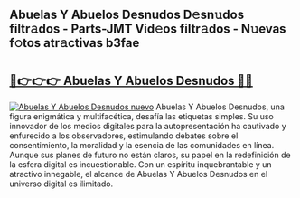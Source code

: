 ## Abuelas Y Abuelos Desnudos D𝚎sn𝚞dos filtr𝚊dos - Parts-JMT Vid𝚎os filtr𝚊dos - N𝚞evas f𝚘tos atr𝚊ctivas b3fae

# <h2><a href="http://mb65lm.tromn.icu/?c=Abuelas+Y+Abuelos+Desnudos">🔗👉👉👉 Abuelas Y Abuelos Desnudos 🔗🔗</a></h2>

[![Abuelas Y Abuelos Desnudos nuevo](https://i.imgur.com/pEAQMta.gif)](http://mb65lm.tromn.icu/?c=Abuelas+Y+Abuelos+Desnudos)
Abuelas Y Abuelos Desnudos, una figura enigmática y multifacética, desafía las etiquetas simples. Su uso innovador de los medios digitales para la autopresentación ha cautivado y enfurecido a los observadores, estimulando debates sobre el consentimiento, la moralidad y la esencia de las comunidades en línea. Aunque sus planes de futuro no están claros, su papel en la redefinición de la esfera digital es incuestionable. Con un espíritu inquebrantable y un atractivo innegable, el alcance de Abuelas Y Abuelos Desnudos en el universo digital es ilimitado.
